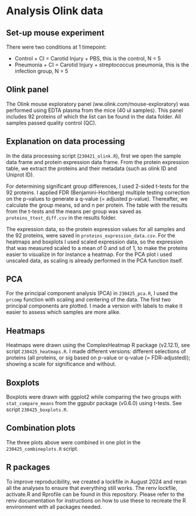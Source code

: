# Analysis Olink data

## Set-up mouse experiment
There were two conditions at 1 timepoint: 
- Control + CI = Carotid Injury + PBS, this is the control, N = 5
- Pneumonia + CI = Carotid Injury + streptococcus pneumonia, this is the infection group, N = 5

## Olink panel
The Olink mouse exploratory panel (ww.olink.com/mouse-exploratory) was performed using EDTA plasma from the mice (40 ul samples). This panel includes 92 proteins of which the list can be found in the data folder. All samples passed quality control (QC).

## Explanation on data processing
In the data processing script (`230421_olink.R`), first we open the sample data frame and protein expression data frame. From the protein expression table, we extract the proteins and their metadata (such as olink ID and Uniprot ID).

For determining significant group differences, I used 2-sided t-tests for the 92 proteins. I applied FDR (Benjamini-Hochberg) multiple testing correction on the p-values to generate a q-value (= adjusted p-value). Thereafter, we calculate the group means, sd and n per protein.
The table with the results from the t-tests and the means per group was saved as `proteins_ttest_diff.csv` in the results folder.

The expression data, so the protein expression values for all samples and the 92 proteins, were saved in `proteins_expression_data.csv`. For the heatmaps and boxplots I used scaled expression data, so the expression that was measured scaled to a mean of 0 and sd of 1, to make the proteins easier to visualize in for instance a heatmap. For the PCA plot i used unscaled data, as scaling is already performed in the PCA function itself.

## PCA
For the principal component analysis (PCA) in `230425_pca.R`, I used the `prcomp` function with scaling and centering of the data. The first two principal components are plotted. I made a version with labels to make it easier to assess which samples are more alike.

## Heatmaps
Heatmaps were drawn using the ComplexHeatmap R package (v2.12.1), see script `230425_heatmaps.R`. I made different versions: different selections of proteins (all proteins, or sig based on p-value or q-value (= FDR-adjusted)); showing a scale for significance and without. 

## Boxplots
Boxplots were drawn with ggplot2 while comparing the two groups with `stat_compare_means` from the ggpubr package (v0.6.0) using t-tests. See script `230425_boxplots.R`.

## Combination plots
The three plots above were combined in one plot in the `230425_combineplots.R` script.

## R packages
To improve reproducibility, we created a lockfile in August 2024 and reran all the analyses to ensure that everything still works. The renv lockfile, activate.R and Rprofile can be found in this repository. Please refer to the renv documentation for instructions on how to use these to recreate the R environment with all packages needed.


